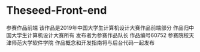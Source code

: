 # Theseed-Front-end
参赛作品前端
该作品是2019年中国大学生计算机设计大赛作品前端部分
作品归中国大学生计算机设计大赛所有
发布者为参赛作品队长
作品编号60752
参赛院校天津师范大学软件学院
作品概念和开发指南将与后台代码一起发布
